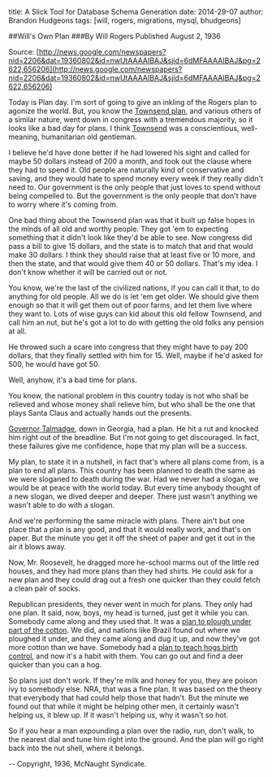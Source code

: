 title: A Slick Tool for Database Schema Generation
date: 2014-29-07
author: Brandon Hudgeons
tags: [will, rogers, migrations, mysql, bhudgeons]

##Will's Own Plan
###By Will Rogers
Published August 2, 1936

Source: [http://news.google.com/newspapers?nid=2206&dat=19360802&id=nwUtAAAAIBAJ&sjid=6dMFAAAAIBAJ&pg=2622,656206](http://news.google.com/newspapers?nid=2206&dat=19360802&id=nwUtAAAAIBAJ&sjid=6dMFAAAAIBAJ&pg=2622,656206)

Today is Plan day. I'm sort of going to give an inkling of the Rogers plan to agonize the world. But, you know the [Townsend plan](http://www.ssa.gov/history/towns5.html), and various others of a similar nature, went down in congress with a tremendous majority, so it looks like a bad day for plans. I think [Townsend](http://en.wikipedia.org/wiki/Francis_Townsend) was a conscientious, well-meaning, humanitarian old gentleman.

I believe he'd have done better if he had lowered his sight and called for maybe 50 dollars instead of 200 a month, and took out the clause where they had to spend it. Old people are naturally kind of conservative and saving, and they would hate to spend money every week if they really didn't need to. Our government is the only people that just loves to spend without being compelled to. But the government is the only people that don't have to worry where it's coming from.

One bad thing about the Townsend plan was that it built up false hopes in the minds of all old and worthy people. They got 'em to expecting something that it didn't look like they'd be able to see. Now congress did pass a bill to give 15 dollars, and the state is to match that and that would make 30 dollars. I think they should raise that at least five or 10 more, and then the state, and that would give them 40 or 50 dollars. That's my idea. I don't know whether it will be carried out or not.

You know, we're the last of the civilized nations, if you can call it that, to do anything for old people. All we do is let 'em get older. We should give them enough so that it will get them out of poor farms, and let them live where they want to. Lots of wise guys can kid about this old fellow Townsend, and call him an nut, but he's got a lot to do with getting the old folks any pension at all. 

He throwed such a scare into congress that they might have to pay 200 dollars, that they finally settled with him for 15. Well, maybe if he'd asked for 500, he would have got 50.

Well, anyhow, it's a bad time for plans.

You know, the national problem in this country today is not who shall be relieved and whose money shall relieve him, but who shall be the one that plays Santa Claus and actually hands out the presents.

[Governor Talmadge](http://en.wikipedia.org/wiki/Eugene_Talmadge), down in Georgia, had a plan. He hit a rut and knocked him right out of the breadline. But I'm not going to get discouraged. In fact, these failures give me confidence, hope that my plan will be a success.

My plan, to state it in a nutshell, in fact that's where all plans come from, is a plan to end all plans. This country has been planned to death the same as we were sloganed to death during the war. Had we never had a slogan, we would be at peace with the world today. But every time anybody thought of a new slogan, we dived deeper and deeper. There just wasn't anything we wasn't able to do with a slogan.

And we're performing the same miracle with plans. There ain't but one place that a plan is any good, and that it would really work, and that's on paper. But the minute you get it off the sheet of paper and get it out in the air it blows away.

Now, Mr. Roosevelt, he dragged more he-school marms out of the little red houses, and they had more plans than they had shirts. He could ask for a new plan and they could drag out a fresh one quicker than they could fetch a clean pair of socks.

Republican presidents, they never went in much for plans. They only had one plan. It said, now, boys, my head is turned, just get it while you can. Somebody came along and they used that. It was a [plan to plough under part of the cotton](http://en.wikipedia.org/wiki/Agricultural_Adjustment_Act). We did, and nations like Brazil found out where we ploughed it under, and they came along and dug it up, and now they've got more cotton than we have. Somebody had a [plan to teach hogs birth control](http://www.lib.niu.edu/1993/ihy930578.html), and now it's a habit with them. You can go out and find a deer quicker than you can a hog.

So plans just don't work. If they're milk and honey for you, they are poison ivy to somebody else. NRA, that was a fine plan. It was based on the theory that everybody that had could help those that hadn't. But the minute we found out that while it might be helping other men, it certainly wasn't helping us, it blew up. If it wasn't helping us, why it wasn't so hot.

So if you hear a man expounding a plan over the radio, run, don't walk, to the nearest dial and tune him right into the ground. And the plan will go right back into the nut shell, where it belongs.

-- Copyright, 1936, McNaught Syndicate.
